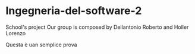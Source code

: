 # Ingegneria-del-software-2
School's project
Our group is composed by Dellantonio Roberto and Holler Lorenzo

Questa è uan semplice prova
